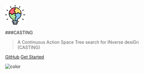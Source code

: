 <!-- _coverpage.md -->

![logo](puzzle.png)

###CASTING

> A Continuous Action Space Tree search for INverse desiGn (CASTING) 

[GitHub](https://github.com/sbanik2/CASTING/)
[Get Started](#main)


<!-- background color -->

![color](#f0f0f0)
